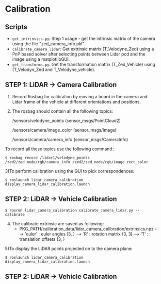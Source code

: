 # Calibration
## Scripts
- `get_intrinsics.py`: Step 1 usage - get the intrinsic matrix of the camera using the file "zed_camera_info.pkl".
- `calibrate_camera_lidar`: Get extrinsic matrix (T_Velodyne_Zed) using a PnP based solver after selecting points between Lidar pcd and the image using a matplotlibGUI.
- `get_transforms.py`: Get the transformation matrix (T_Zed_Vehicle) using (T_Velodyn_Zed and T_Velodyne_vehicle).


## STEP 1: LiDAR -> Camera Calibration
1) Record Rosbag for calibration by moving a board in the camera and Lidar frame of the vehicle at different orientations and positions.
2) The rosbag should contain all the following topics:
   
   /sensors/velodyne_points    (sensor_msgs/PointCloud2)
   
   /sensors/camera/image_color (sensor_msgs/Image)
   
   /sensors/camera/camera_info (sensor_msgs/CameraInfo)
   
To record all these topics use the following command :

    $ rosbag record /lidar1/velodyne_points  /zed2/zed_node/rgb/camera_info /zed2/zed_node/rgb/image_rect_color

3)To perform calibration using the GUI to pick correspondences:

    $ roslaunch lidar_camera_calibration display_camera_lidar_calibration.launch

## STEP 2: LiDAR -> Vehicle Calibration

    $ rosrun lidar_camera_calibration calibrate_camera_lidar.py --calibrate
    
4)  The calibrate extrinsic are saved as following:
    - PKG_PATH/calibration_data/lidar_camera_calibration/extrinsics.npz
    --> 'euler' : euler angles (3, )
    --> 'R'     : rotation matrix (3, 3)
    --> 'T'     : translation offsets (3, )

5)To display the LiDAR points projected on to the camera plane:

    $ roslaunch lidar_camera_calibration display_camera_lidar_calibration.launch

## STEP 2: LiDAR -> Vehicle Calibration
